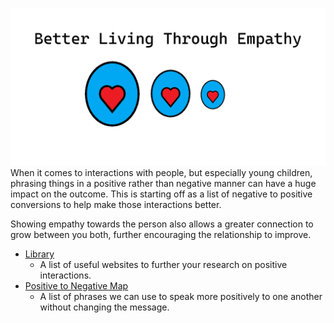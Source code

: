 ![Better Living Through Empathy](https://github.com/tgburgin/better-living-through-empathy/blob/main/images/logo.png)
When it comes to interactions with people, but especially young children, phrasing things in a positive rather than negative manner can have a huge impact on the outcome. This is starting off as a list of negative to positive conversions to help make those interactions better.

Showing empathy towards the person also allows a greater connection to grow between you both, further encouraging the relationship to improve.

- [Library](docs/library.md)
  - A list of useful websites to further your research on positive interactions. 
- [Positive to Negative Map](docs/positive-to-negative.md)
  - A list of phrases we can use to speak more positively to one another without changing the message. 
